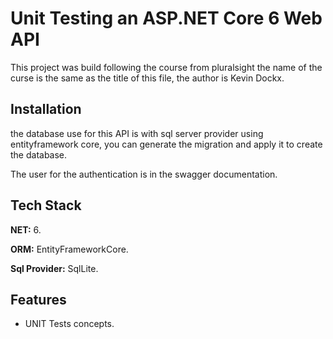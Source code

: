 # Unit Testing an ASP.NET Core 6 Web API

This project was build following the course from pluralsight the name of the curse is the same as the title of this file, the author is Kevin Dockx.



## Installation

the database use for this API is with sql server provider using entityframework core, you can generate the migration and apply it to create the database.

The user for the authentication is in the swagger documentation.  


## Tech Stack

**NET:** 6.

**ORM:** EntityFrameworkCore.

**Sql Provider:** SqlLite.



## Features

- UNIT Tests concepts.